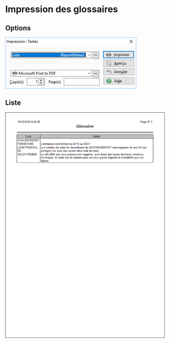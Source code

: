 # Impression des glossaires

## Options


![](../../assets/images/Glossaires/4/Filtres.png)


## Liste


![](../../assets/images/Glossaires/4/Liste.png)


